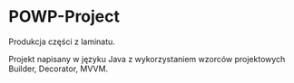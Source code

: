 # POWP-Project

Produkcja części z laminatu.

Projekt napisany w języku Java z wykorzystaniem wzorców projektowych Builder, Decorator, MVVM.

